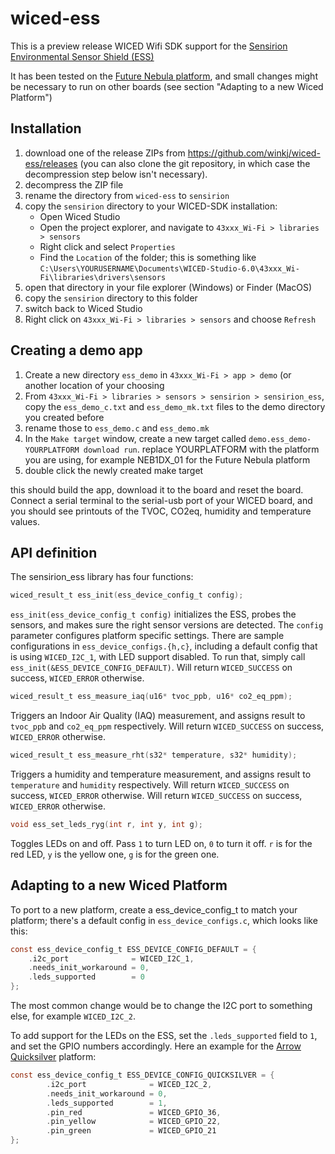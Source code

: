 # wiced-ess

This is a preview release WICED Wifi SDK support for the [Sensirion Environmental Sensor Shield (ESS)](https://developer.sensirion.com/ess/)

It has been tested on the [Future Nebula platform](http://www.futureelectronics.com/en/Technologies/Product.aspx?ProductID=NEB1DX01FCS1089735), and small changes might be necessary to run on other boards (see section "Adapting to a new Wiced Platform")

## Installation
1. download one of the release ZIPs from https://github.com/winkj/wiced-ess/releases (you can also clone the git repository, in which case the decompression step below isn't necessary).
2. decompress the ZIP file
3. rename the directory from ``wiced-ess`` to ``sensirion``
4. copy the ``sensirion`` directory to your WICED-SDK installation:
    - Open Wiced Studio
    - Open the project explorer, and navigate to ``43xxx_Wi-Fi > libraries > sensors``
    - Right click and select ``Properties``
    - Find the ``Location`` of the folder; this is something like ``C:\Users\YOURUSERNAME\Documents\WICED-Studio-6.0\43xxx_Wi-Fi\libraries\drivers\sensors``
5. open that directory in your file explorer (Windows) or Finder (MacOS)
6. copy the ``sensirion`` directory to this folder
7. switch back to Wiced Studio
8. Right click on ``43xxx_Wi-Fi > libraries > sensors`` and choose ``Refresh``

## Creating a demo app
1. Create a new directory ``ess_demo`` in ``43xxx_Wi-Fi > app > demo`` (or another location of your choosing
2. From ``43xxx_Wi-Fi > libraries > sensors > sensirion > sensirion_ess``, copy the ``ess_demo_c.txt`` and ``ess_demo_mk.txt`` files to the demo directory you created before
3. rename those to ``ess_demo.c`` and ``ess_demo.mk``
4. In the ``Make target`` window, create a new target called ``demo.ess_demo-YOURPLATFORM download run``. replace YOURPLATFORM with the platform you are using, for example NEB1DX_01 for the Future Nebula platform
5. double click the newly created make target

this should build the app, download it to the board and reset the board. Connect a serial terminal to the serial-usb port of your WICED board, and you should see printouts of the TVOC, CO2eq, humidity and temperature values.
    
## API definition
The sensirion_ess library has four functions:

```c
wiced_result_t ess_init(ess_device_config_t config);
```
``ess_init(ess_device_config_t config)`` initializes the ESS, probes the sensors, and makes sure the right sensor versions are detected. 
The ``config`` parameter configures platform specific settings. There are sample configurations in ``ess_device_configs.{h,c}``, including
a default config that is using ``WICED_I2C_1``, with LED support disabled. To run that, simply call ``ess_init(&ESS_DEVICE_CONFIG_DEFAULT)``.
Will return ``WICED_SUCCESS`` on success, ``WICED_ERROR`` otherwise.

```c
wiced_result_t ess_measure_iaq(u16* tvoc_ppb, u16* co2_eq_ppm);
```
Triggers an Indoor Air Quality (IAQ) measurement, and assigns result to ``tvoc_ppb`` and ``co2_eq_ppm`` respectively. Will return ``WICED_SUCCESS`` on success, ``WICED_ERROR`` otherwise.

```c
wiced_result_t ess_measure_rht(s32* temperature, s32* humidity);
```
Triggers a humidity and temperature measurement, and assigns result to ``temperature`` and ``humidity`` respectively. Will return ``WICED_SUCCESS`` on success, ``WICED_ERROR`` otherwise. Will return ``WICED_SUCCESS`` on success, ``WICED_ERROR`` otherwise.

```c
void ess_set_leds_ryg(int r, int y, int g);
```
Toggles LEDs on and off. Pass ``1`` to turn LED on, ``0`` to turn it off. ``r`` is for the red LED, ``y`` is the yellow one, ``g`` is for the green one.

## Adapting to a new Wiced Platform

To port to a new platform, create a ess_device_config_t to match your platform; there's a default config in ``ess_device_configs.c``, which looks like this:
```c
const ess_device_config_t ESS_DEVICE_CONFIG_DEFAULT = {
    .i2c_port              = WICED_I2C_1,
    .needs_init_workaround = 0,
    .leds_supported        = 0
};
```
The most common change would be to change the I2C port to something else, for example ``WICED_I2C_2``.

To add support for the LEDs on the ESS, set the ``.leds_supported`` field to ``1``, and set the GPIO numbers accordingly. Here an example for the [Arrow Quicksilver](https://www.arrow.com/quicksilver) platform:
```c
const ess_device_config_t ESS_DEVICE_CONFIG_QUICKSILVER = {
        .i2c_port              = WICED_I2C_2,
        .needs_init_workaround = 0,
        .leds_supported        = 1,
        .pin_red               = WICED_GPIO_36,
        .pin_yellow            = WICED_GPIO_22,
        .pin_green             = WICED_GPIO_21
};
```